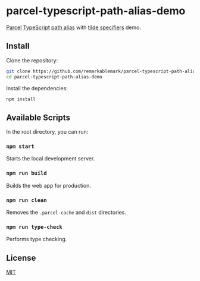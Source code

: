 # parcel-typescript-path-alias-demo

[Parcel](https://parceljs.org/) [TypeScript](https://www.typescriptlang.org/) [path alias](https://parceljs.org/module_resolution.html#typescript-~-resolution) with [tilde specifiers](https://parceljs.org/features/dependency-resolution/#tilde-specifiers) demo.

## Install

Clone the repository:

```sh
git clone https://github.com/remarkablemark/parcel-typescript-path-alias-demo.git
cd parcel-typescript-path-alias-demo
```

Install the dependencies:

```sh
npm install
```

## Available Scripts

In the root directory, you can run:

### `npm start`

Starts the local development server.

### `npm run build`

Builds the web app for production.

### `npm run clean`

Removes the `.parcel-cache` and `dist` directories.

### `npm run type-check`

Performs type checking.

## License

[MIT](LICENSE)
